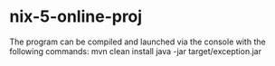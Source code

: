 # nix-5-online-proj
The program can be compiled and launched via the console with the following commands: 
mvn clean install 
java -jar target/exception.jar

